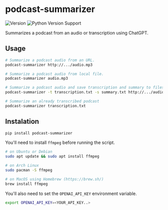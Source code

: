 # podcast-summarizer
![Version](https://img.shields.io/pypi/v/podcast-summarizer)
![Python Version Support](https://img.shields.io/pypi/pyversions/podcast-summarizer)

Summarizes a podcast from an audio or transcription using ChatGPT.

## Usage
```bash
# Summarize a podcast audio from an URL.
podcast-summarizer http://.../audio.mp3

# Summarize a podcast audio from local file.
podcast-summarizer audio.mp3

# Summarize a podcast audio and save transcription and summary to files.
podcast-summarizer -t transcription.txt -s summary.txt http://.../audio.mp3

# Summarize an already transcribed podcast
podcast-summarizer transcription.txt
```

## Instalation
```bash
pip install podcast-summarizer
```

You'll need to install `ffmpeg` before running the script.

```bash
# on Ubuntu or Debian
sudo apt update && sudo apt install ffmpeg

# on Arch Linux
sudo pacman -S ffmpeg

# on MacOS using Homebrew (https://brew.sh/)
brew install ffmpeg
```

You'll also need to set the `OPENAI_API_KEY` environment variable.

```bash
export OPENAI_API_KEY=<YOUR_API_KEY..>
```
